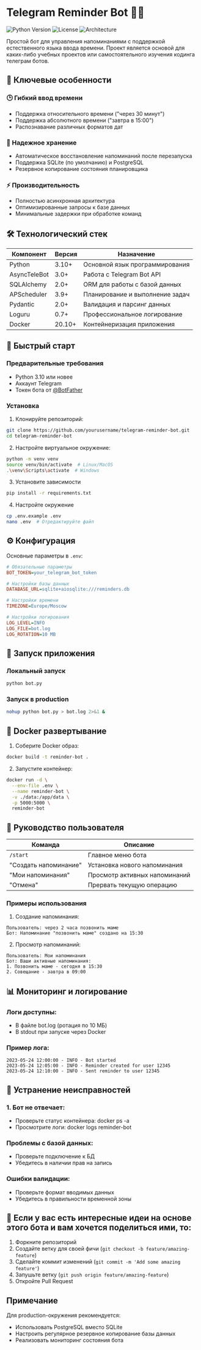 # Telegram Reminder Bot 🤖⏰

![Python Version](https://img.shields.io/badge/python-3.10%2B-blue)
![License](https://img.shields.io/badge/license-MIT-green)
![Architecture](https://img.shields.io/badge/architecture-async-orange)

Простой бот для управления напоминаниями с поддержкой естественного языка ввода времени. Проект является основой для каких-либо учебных проектов или самостоятельного изучения кодинга телеграм ботов.

## 🌟 Ключевые особенности

### 🕒 Гибкий ввод времени
- Поддержка относительного времени ("через 30 минут")
- Поддержка абсолютного времени ("завтра в 15:00")
- Распознавание различных форматов дат

### 🔄 Надежное хранение
- Автоматическое восстановление напоминаний после перезапуска
- Поддержка SQLite (по умолчанию) и PostgreSQL
- Резервное копирование состояния планировщика

### ⚡ Производительность
- Полностью асинхронная архитектура
- Оптимизированные запросы к базе данных
- Минимальные задержки при обработке команд

## 🛠 Технологический стек

| Компонент       | Версия  | Назначение                          |
|-----------------|---------|-------------------------------------|
| Python          | 3.10+   | Основной язык программирования      |
| AsyncTeleBot    | 3.0+    | Работа с Telegram Bot API           |
| SQLAlchemy      | 2.0+    | ORM для работы с базой данных       |
| APScheduler     | 3.9+    | Планирование и выполнение задач     |
| Pydantic        | 2.0+    | Валидация и парсинг данных          |
| Loguru          | 0.7+    | Профессиональное логирование        |
| Docker          | 20.10+  | Контейнеризация приложения          |

## 🚀 Быстрый старт

### Предварительные требования
- Python 3.10 или новее
- Аккаунт Telegram
- Токен бота от [@BotFather](https://t.me/BotFather)

### Установка

1. Клонируйте репозиторий:
```bash
git clone https://github.com/yourusername/telegram-reminder-bot.git
cd telegram-reminder-bot 
```

2. Настройте виртуальное окружение:
```bash
python -m venv venv
source venv/bin/activate  # Linux/MacOS
.\venv\Scripts\activate  # Windows
```

3. Установите зависимости
```bash
pip install -r requirements.txt
```

4. Настройте окружение
```bash
cp .env.example .env
nano .env  # Отредактируйте файл
```

## ⚙️ Конфигурация
Основные параметры в `.env`:
```ini
# Обязательные параметры
BOT_TOKEN=your_telegram_bot_token

# Настройки базы данных
DATABASE_URL=sqlite+aiosqlite:///reminders.db

# Настройки времени
TIMEZONE=Europe/Moscow

# Настройки логирования
LOG_LEVEL=INFO
LOG_FILE=bot.log
LOG_ROTATION=10 MB
```

## 🏃 Запуск приложения
### Локальный запуск
```bash
python bot.py
```
### Запуск в production
```bash
nohup python bot.py > bot.log 2>&1 &
```

## 🐳 Docker развертывание
1. Соберите Docker образ:
```bash
docker build -t reminder-bot .
```
2. Запустите контейнер:
```bash
docker run -d \
  --env-file .env \
  --name reminder-bot \
  -v ./data:/app/data \
  -p 5000:5000 \
  reminder-bot
```

## 📖 Руководство пользователя
| Команда               | Описание                     |
|-----------------------|------------------------------|
| `/start`              | Главное меню бота            |
| "Создать напоминание" | Установка нового напоминания |
| "Мои напоминания"     | Просмотр активных напоминаний|
| "Отмена"              | Прервать текущую операцию    |
### Примеры использования
1. Создание напоминания:
```chat
Пользователь: через 2 часа позвонить маме
Бот: Напоминание "позвонить маме" создано на 15:30
```
2. Просмотр напоминаний:
```chat 
Пользователь: Мои напоминания
Бот: Ваши активные напоминания:
1. Позвонить маме - сегодня в 15:30
2. Совещание - завтра в 09:00
```

## 📊 Мониторинг и логирование
### Логи доступны:
- В файле bot.log (ротация по 10 МБ)
- В stdout при запуске через Docker
### Пример лога:
```log
2023-05-24 12:00:00 - INFO - Bot started
2023-05-24 12:05:00 - INFO - Reminder created for user 12345
2023-05-24 12:10:00 - INFO - Sent reminder to user 12345
```
## 🔧 Устранение неисправностей
### 1. Бот не отвечает:
- Проверьте статус контейнера: docker ps -a
- Просмотрите логи: docker logs reminder-bot
### Проблемы с базой данных:
- Проверьте подключение к БД
- Убедитесь в наличии прав на запись
### Ошибки валидации:
- Проверьте формат вводимых данных
- Убедитесь в правильности временной зоны

## 🤝 Если у вас есть интересные идеи на основе этого бота и вам хочется поделиться ими, то:
1. Форкните репозиторий
2. Создайте ветку для своей фичи (`git checkout -b feature/amazing-feature`)
3. Сделайте коммит изменений (`git commit -m 'Add some amazing feature'`)
4. Запушьте ветку (`git push origin feature/amazing-feature`)
5. Откройте Pull Request

## Примечание
Для production-окружения рекомендуется:

- Использовать PostgreSQL вместо SQLite
- Настроить регулярное резервное копирование базы данных
- Реализовать мониторинг состояния бота